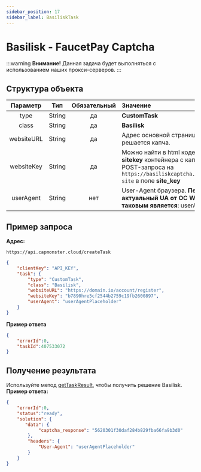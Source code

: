 ```yaml
---
sidebar_position: 17
sidebar_label: BasiliskTask
---
```


# Basilisk - FaucetPay Captcha
:::warning **Внимание!**
Данная задача будет выполняться с использованием наших прокси-серверов.
:::
## **Структура объекта**
|**Параметр**|**Тип**|**Обязательный**|**Значение**|
| :-: | :-: | :-: | :- | 
|type|String|да|**CustomTask**|
|class|String|да|**Basilisk**|
|websiteURL|String|да|Адрес основной страницы, на которой решается капча.|
|websiteKey|String|да|Можно найти в html коде в атрибуте **data-sitekey** контейнера с капчей или в payload POST-запроса на `https://basiliskcaptcha.com/challenge/check-site` в поле **site_key**|
|userAgent|String|нет|User-Agent браузера. **Передавайте только актуальный UA от ОС Windows. Сейчас таковым является**: userAgentPlaceholder|
## **Пример запроса**
**Адрес:** 
```http
https://api.capmonster.cloud/createTask
```
```json
{
    "clientKey": "API_KEY",
    "task": {
        "type": "CustomTask",
        "class": "Basilisk",
        "websiteURL": "https://domain.io/account/register",
        "websiteKey": "b7890hre5cf2544b2759c19fb2600897",
        "userAgent": "userAgentPlaceholder"
    }
}
```
**Пример ответа**
```json
{
    "errorId":0,
    "taskId":407533072
}
```
## **Получение результата**
Используйте метод [getTaskResult](../api/methods/get-task-result.md), чтобы получить решение Basilisk.
**Пример ответа:**
```json
{
    "errorId":0,
    "status":"ready",
    "solution": {
       "data": {
            "captcha_response": "5620301f30daf284b829fba66fa9b3d0"
        },
        "headers": {
            "User-Agent": "userAgentPlaceholder"
        }
    }
}
```
